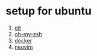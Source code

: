# setup for ubuntu

1. [git](./setup-git.sh)
2. [oh-my-zsh](./setup-oh-my-zsh.sh)
3. [docker](./setup-docker.sh)
4. [neovim](setup-neovim.sh)
